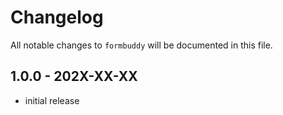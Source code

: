 # Changelog

All notable changes to `formbuddy` will be documented in this file.

## 1.0.0 - 202X-XX-XX

- initial release
